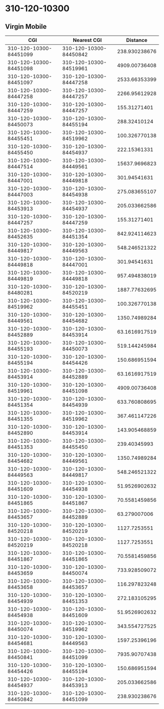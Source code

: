 # 310-120-10300
## Virgin Mobile


| CGI | Nearest CGI | Distance |
|-----|-------------|----------|
| 310-120-10300-84451099 | 310-120-10300-84450842 | 238.930238676 |
| 310-120-10300-84451098 | 310-120-10300-84519961 | 4909.00736408 |
| 310-120-10300-84451097 | 310-120-10300-84447258 | 2533.66353399 |
| 310-120-10300-84447258 | 310-120-10300-84447257 | 2266.95612928 |
| 310-120-10300-84447259 | 310-120-10300-84447257 | 155.31271401 |
| 310-120-10300-84450073 | 310-120-10300-84455194 | 288.32410124 |
| 310-120-10300-84455451 | 310-120-10300-84519962 | 100.326770138 |
| 310-120-10300-84455450 | 310-120-10300-84454937 | 222.15361331 |
| 310-120-10300-84447514 | 310-120-10300-84449561 | 15637.9696823 |
| 310-120-10300-84447001 | 310-120-10300-84449818 | 301.94541631 |
| 310-120-10300-84447003 | 310-120-10300-84454938 | 275.083655107 |
| 310-120-10300-84453913 | 310-120-10300-84454937 | 205.033662586 |
| 310-120-10300-84447257 | 310-120-10300-84447259 | 155.31271401 |
| 310-120-10300-84452635 | 310-120-10300-84451354 | 842.924114623 |
| 310-120-10300-84449817 | 310-120-10300-84449563 | 548.246521322 |
| 310-120-10300-84449818 | 310-120-10300-84447001 | 301.94541631 |
| 310-120-10300-84449819 | 310-120-10300-84449818 | 957.494838019 |
| 310-120-10300-84480281 | 310-120-10300-84520219 | 1887.77632695 |
| 310-120-10300-84519962 | 310-120-10300-84455451 | 100.326770138 |
| 310-120-10300-84449561 | 310-120-10300-84454682 | 1350.74989284 |
| 310-120-10300-84452889 | 310-120-10300-84453914 | 63.1616917519 |
| 310-120-10300-84455193 | 310-120-10300-84450073 | 519.144245984 |
| 310-120-10300-84455194 | 310-120-10300-84454426 | 150.686951594 |
| 310-120-10300-84453914 | 310-120-10300-84452889 | 63.1616917519 |
| 310-120-10300-84519961 | 310-120-10300-84451098 | 4909.00736408 |
| 310-120-10300-84451354 | 310-120-10300-84454939 | 633.760808695 |
| 310-120-10300-84451355 | 310-120-10300-84519962 | 367.461147226 |
| 310-120-10300-84452890 | 310-120-10300-84453914 | 143.905468859 |
| 310-120-10300-84451353 | 310-120-10300-84455450 | 239.40345993 |
| 310-120-10300-84454682 | 310-120-10300-84449561 | 1350.74989284 |
| 310-120-10300-84449563 | 310-120-10300-84449817 | 548.246521322 |
| 310-120-10300-84451609 | 310-120-10300-84454938 | 51.9526902632 |
| 310-120-10300-84451865 | 310-120-10300-84451867 | 70.5581459856 |
| 310-120-10300-84453657 | 310-120-10300-84452889 | 63.279007006 |
| 310-120-10300-84520218 | 310-120-10300-84520219 | 1127.7253551 |
| 310-120-10300-84520219 | 310-120-10300-84520218 | 1127.7253551 |
| 310-120-10300-84451867 | 310-120-10300-84451865 | 70.5581459856 |
| 310-120-10300-84453659 | 310-120-10300-84450074 | 733.928509072 |
| 310-120-10300-84453658 | 310-120-10300-84453657 | 116.297823248 |
| 310-120-10300-84454939 | 310-120-10300-84451353 | 272.183105295 |
| 310-120-10300-84454938 | 310-120-10300-84451609 | 51.9526902632 |
| 310-120-10300-84450074 | 310-120-10300-84519962 | 343.554727525 |
| 310-120-10300-84454681 | 310-120-10300-84449563 | 1597.25396196 |
| 310-120-10300-84450841 | 310-120-10300-84451099 | 7935.90707438 |
| 310-120-10300-84454426 | 310-120-10300-84455194 | 150.686951594 |
| 310-120-10300-84454937 | 310-120-10300-84453913 | 205.033662586 |
| 310-120-10300-84450842 | 310-120-10300-84451099 | 238.930238676 |

